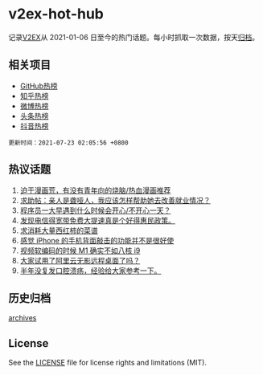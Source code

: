 # v2ex-hot-hub

 记录[V2EX](https://www.v2ex.com/)从 2021-01-06 日至今的热门话题。每小时抓取一次数据，按天[归档](archives)。
 
 ## 相关项目

- [GitHub热榜](https://github.com/lonnyzhang423/github-hot-hub)
- [知乎热榜](https://github.com/lonnyzhang423/zhihu-hot-hub)
- [微博热榜](https://github.com/lonnyzhang423/weibo-hot-hub)
- [头条热榜](https://github.com/lonnyzhang423/toutiao-hot-hub)
- [抖音热榜](https://github.com/lonnyzhang423/douyin-hot-hub)


 `更新时间：2021-07-23 02:05:56 +0800`

## 热议话题

1. [迫于漫画荒，有没有青年向的烧脑/热血漫画推荐](https://www.v2ex.com/t/790967)
1. [求助帖：亲人是聋哑人，我应该怎样帮助她去改善就业情况？](https://www.v2ex.com/t/791015)
1. [程序员一大早遇到什么时候会开心/不开心一天？](https://www.v2ex.com/t/790971)
1. [发现电信得宽带免费大提速真是个好得惠民政策。](https://www.v2ex.com/t/791011)
1. [求消耗大量西红柿的菜谱](https://www.v2ex.com/t/791116)
1. [感觉 iPhone 的手机背面敲击的功能并不是很好使](https://www.v2ex.com/t/790995)
1. [视频软编码的时候 M1 确实不如八核 i9](https://www.v2ex.com/t/791040)
1. [大家试用了阿里云无影远程桌面了吗？](https://www.v2ex.com/t/791019)
1. [半年没复发口腔溃疡，经验给大家参考一下。](https://www.v2ex.com/t/790992)

## 历史归档

[archives](archives)

## License

See the [LICENSE](LICENSE) file for license rights and limitations (MIT).
